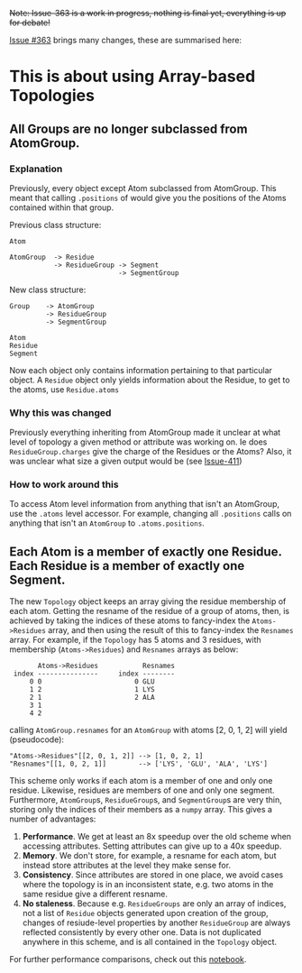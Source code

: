 ~~Note: Issue-363 is a work in progress, nothing is final yet, everything is up for debate!~~

[Issue #363](https://github.com/MDAnalysis/mdanalysis/issues/363) brings many changes, these are summarised here:

# This is about using Array-based Topologies

## All Groups are no longer subclassed from AtomGroup.  

### Explanation

Previously, every object except Atom subclassed from AtomGroup.  This meant that calling `.positions` of would give you the positions of the Atoms contained within that group.

Previous class structure:
```
Atom

AtomGroup  -> Residue
           -> ResidueGroup -> Segment
                           -> SegmentGroup
```
New class structure:
```
Group    -> AtomGroup
         -> ResidueGroup
         -> SegmentGroup

Atom
Residue
Segment
```

Now each object only contains information pertaining to that particular object.  A `Residue` object only yields information about the Residue, to get to the atoms, use `Residue.atoms`

### Why this was changed

Previously everything inheriting from AtomGroup made it unclear at what level of topology a given method or attribute was working on.  Ie does `ResidueGroup.charges` give the charge of the Residues or the Atoms?
Also, it was unclear what size a given output would be (see [Issue-411](https://github.com/MDAnalysis/mdanalysis/issues/411))

### How to work around this

To access Atom level information from anything that isn't an AtomGroup, use the `.atoms` level accessor.
For example, changing all `.positions` calls on anything that isn't an `AtomGroup` to `.atoms.positions`.

## Each Atom is a member of exactly one Residue. Each Residue is a member of exactly one Segment.
The new `Topology` object keeps an array giving the residue membership of each atom. Getting the resname of the residue of a group of atoms, then, is achieved by taking the indices of these atoms to fancy-index the `Atoms->Residues` array, and then using the result of this to fancy-index the `Resnames` array. For example, if the  `Topology` has 5 atoms and 3 residues, with membership (`Atoms->Residues`) and `Resnames` arrays as below:

```
       Atoms->Residues           Resnames
 index ---------------     index --------
     0 0                       0 GLU
     1 2                       1 LYS
     2 1                       2 ALA
     3 1
     4 2
```

calling `AtomGroup.resnames` for an `AtomGroup` with atoms [2, 0, 1, 2] will yield (pseudocode):

```
"Atoms->Residues"[[2, 0, 1, 2]] --> [1, 0, 2, 1]
"Resnames"[[1, 0, 2, 1]]        --> ['LYS', 'GLU', 'ALA', 'LYS']
```

This scheme only works if each atom is a member of one and only one residue. Likewise, residues are members of one and only one segment. Furthermore, `AtomGroup`s, `ResidueGroup`s, and `SegmentGroup`s are very thin, storing only the indices of their members as a `numpy` array. This gives a number of advantages:

1. **Performance**. We get at least an 8x speedup over the old scheme when accessing attributes. Setting attributes can give up to a 40x speedup.
2. **Memory**. We don't store, for example, a resname for each atom, but instead store attributes at the level they make sense for.
3. **Consistency**. Since attributes are stored in one place, we avoid cases where the topology is in an inconsistent state, e.g. two atoms in the same residue give a different resname.
4. **No staleness**. Because e.g. `ResidueGroups` are only an array of indices, not a list of `Residue` objects generated upon creation of the group, changes of resiude-level properties by another `ResidueGroup` are always reflected consistently by every other one. Data is not duplicated anywhere in this scheme, and is all contained in the `Topology` object.

For further performance comparisons, check out this [notebook](https://gist.github.com/dotsdl/0e0fbd409e3e102d0458).